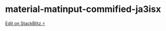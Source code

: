 # material-matinput-commified-ja3isx

[Edit on StackBlitz ⚡️](https://stackblitz.com/edit/material-matinput-commified-ja3isx)